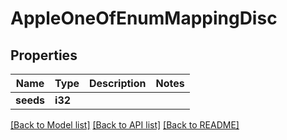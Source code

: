 # AppleOneOfEnumMappingDisc

## Properties

Name | Type | Description | Notes
------------ | ------------- | ------------- | -------------
**seeds** | **i32** |  | 

[[Back to Model list]](../README.md#documentation-for-models) [[Back to API list]](../README.md#documentation-for-api-endpoints) [[Back to README]](../README.md)


